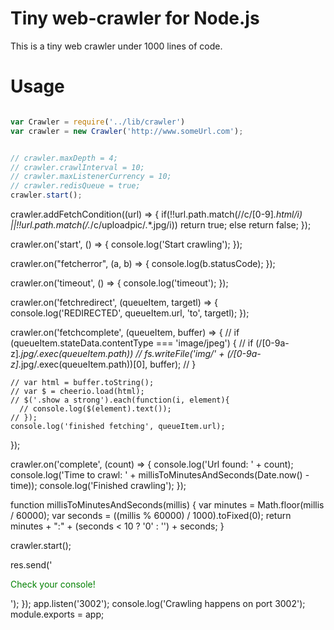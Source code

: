 # Tiny web-crawler for Node.js
This is a tiny web crawler under 1000 lines of code. 
# Usage
```js

var Crawler = require('../lib/crawler')
var crawler = new Crawler('http://www.someUrl.com');


// crawler.maxDepth = 4;
// crawler.crawlInterval = 10;
// crawler.maxListenerCurrency = 10;
// crawler.redisQueue = true;
crawler.start();
```

  crawler.addFetchCondition((url) => {
    if(!!url.path.match(/\/c\/[0-9]*\.html/i) ||!!url.path.match(/.*\/c\/uploadpic\/.*.jpg/i))
      return true;
    else
      return false;
  });


  crawler.on('start', () => {
    console.log('Start crawling');
  });


  crawler.on("fetcherror", (a, b) => {
    console.log(b.statusCode);
  });

  crawler.on('timeout', () => {
    console.log('timeout');
  });

 

  crawler.on('fetchredirect', (queueItem, targetl) => {
    console.log('REDIRECTED', queueItem.url, 'to', targetl);
  });

  crawler.on('fetchcomplete', (queueItem, buffer) => {
    // if (queueItem.stateData.contentType === 'image/jpeg') {
      // if (/[0-9a-z]*.jpg/.exec(queueItem.path))
        // fs.writeFile('img/' + (/[0-9a-z]*.jpg/.exec(queueItem.path))[0], buffer);
    // }


    // var html = buffer.toString();
    // var $ = cheerio.load(html);
    // $('.show a strong').each(function(i, element){
      // console.log($(element).text());
    // });
    console.log('finished fetching', queueItem.url);
  });

  crawler.on('complete', (count) => {
    console.log('Url found: ' + count);
    console.log('Time to crawl: ' + millisToMinutesAndSeconds(Date.now() - time));
    console.log('Finished crawling');
  });

  function millisToMinutesAndSeconds(millis) {
    var minutes = Math.floor(millis / 60000);
    var seconds = ((millis % 60000) / 1000).toFixed(0);
    return minutes + ":" + (seconds < 10 ? '0' : '') + seconds;
  }

  crawler.start();

  res.send('<p style="color: green;">Check your console!</p>');
});
app.listen('3002');
console.log('Crawling happens on port 3002');
module.exports = app;
```
